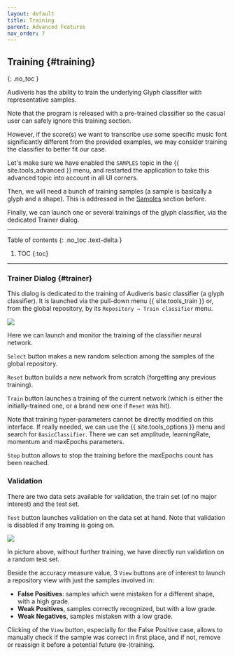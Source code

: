 ```yaml
---
layout: default
title: Training
parent: Advanced Features
nav_order: 7
---
```

## Training {#training}
{: .no_toc }

Audiveris has the ability to train the underlying Glyph classifier with representative samples.

Note that the program is released with a pre-trained classifier so the casual user can safely
ignore this training section.

However, if the score(s) we want to transcribe use some specific music font significantly different
from the provided examples, we may consider training the classifier to better fit our case.

Let's make sure we have enabled the `SAMPLES` topic in the {{ site.tools_advanced }} menu,
and restarted the application to take this advanced topic into account in all UI corners.

Then, we will need a bunch of training samples (a sample is basically a glyph and a shape).
This is addressed in the [Samples](./samples.md) section before.

Finally, we can launch one or several trainings of the glyph classifier, via the dedicated Trainer
dialog.

---
Table of contents
{: .no_toc .text-delta }

1. TOC
{:toc}
---

### Trainer Dialog {#trainer}

This dialog is dedicated to the training of Audiveris basic classifier (a glyph classifier).
It is launched via the pull-down menu {{ site.tools_train }} or, from the global repository,
by its `Repository → Train classifier` menu.

![](../assets/images/classifier_training.png)

Here we can launch and monitor the training of the classifier neural network.

`Select` button makes a new random selection among the samples of the global repository.

`Reset` button builds a new network from scratch (forgetting any previous training).

`Train` button launches a training of the current network
(which is either the initially-trained one, or a brand new one if `Reset` was hit).

Note that training hyper-parameters cannot be directly modified on this interface.
If really needed, we can use the {{ site.tools_options }} menu and search for `BasicClassifier`.
There we can set amplitude, learningRate, momentum and maxEpochs parameters.

`Stop` button allows to stop the training before the maxEpochs count has been reached.

### Validation

There are two data sets available for validation, the train set (of no major interest)
and the test set.

`Test` button launches validation on the data set at hand.
Note that validation is disabled if any training is going on.

![](../assets/images/classifier_validation.png)

In picture above, without further training, we have directly run validation on a random test set.

Beside the accuracy measure value, 3 `View` buttons are of interest to launch a repository view
with just the samples involved in:
* __False Positives__: samples which were mistaken for a different shape, with a high grade.
* __Weak Positives__, samples correctly recognized, but with a low grade.
* __Weak Negatives__, samples mistaken with a low grade.

Clicking of the `View` button, especially for the False Positive case, allows to manually check if
the sample was correct in first place, and if not, remove or reassign it before a potential future
(re-)training.
